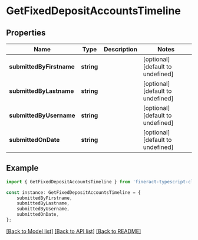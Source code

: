# GetFixedDepositAccountsTimeline


## Properties

Name | Type | Description | Notes
------------ | ------------- | ------------- | -------------
**submittedByFirstname** | **string** |  | [optional] [default to undefined]
**submittedByLastname** | **string** |  | [optional] [default to undefined]
**submittedByUsername** | **string** |  | [optional] [default to undefined]
**submittedOnDate** | **string** |  | [optional] [default to undefined]

## Example

```typescript
import { GetFixedDepositAccountsTimeline } from 'fineract-typescript-client';

const instance: GetFixedDepositAccountsTimeline = {
    submittedByFirstname,
    submittedByLastname,
    submittedByUsername,
    submittedOnDate,
};
```

[[Back to Model list]](../README.md#documentation-for-models) [[Back to API list]](../README.md#documentation-for-api-endpoints) [[Back to README]](../README.md)
